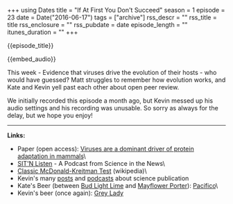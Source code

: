 +++
using Dates
title = "If At First You Don't Succeed"
season = 1
episode = 23
date = Date("2016-06-17")
tags = ["archive"]
rss_descr = ""
rss_title = title
rss_enclosure = ""
rss_pubdate = date
episode_length = ""
itunes_duration = ""
+++

{{episode_title}}

{{embed_audio}}

This week - Evidence that viruses drive the evolution of their hosts - who would have guessed? Matt struggles to remember how evolution works, and Kate and Kevin yell past each other about open peer review.

We initially recorded this episode a month ago, but Kevin messed up his audio settings and his recording was unusable. So sorry as always for the delay, but we hope you enjoy!

---

**Links:**

- Paper (open access): [Viruses are a dominant driver of protein adaptation in mammals](https://elifesciences.org/content/5/e12469)\
- [SIT'N Listen](http://sitn.hms.harvard.edu/category/podcast/) - A Podcast from Science in the News\
- [Classic McDonald-Kreitman Test](https://en.wikipedia.org/wiki/McDonald%E2%80%93Kreitman_test) (wikipedia)\
- Kevin's many [posts](http://scienceblogs.com/webeasties/2012/02/21/the-future-of-science-pub/) and [podcasts](http://emmunity.org/audiommunity/2015/4/22/kevin-minisode-whats-the-value) about science publication
- Kate's Beer (between [Bud Light Lime](https://youtu.be/KjN2BFf-AXs?t=2m43s) and [Mayflower Porter](http://www.beeradvocate.com/beer/profile/16105/41839/)): [Pacifico](http://www.discoverpacifico.com/)\
- Kevin's beer (once again): [Grey Lady](http://ciscobrewers.com/beer/the-grey-lady)
